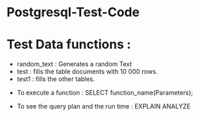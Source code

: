 # Postgresql-Test-Code


# Test Data functions :

 - random_text :  Generates a random Text 
 - test : fills the table documents with 10 000 rows.
 - test1 : fills the other tables.

* To execute a function :      SELECT  function_name(Parameters);

* To see the query plan  and the run time :      EXPLAIN ANALYZE  


